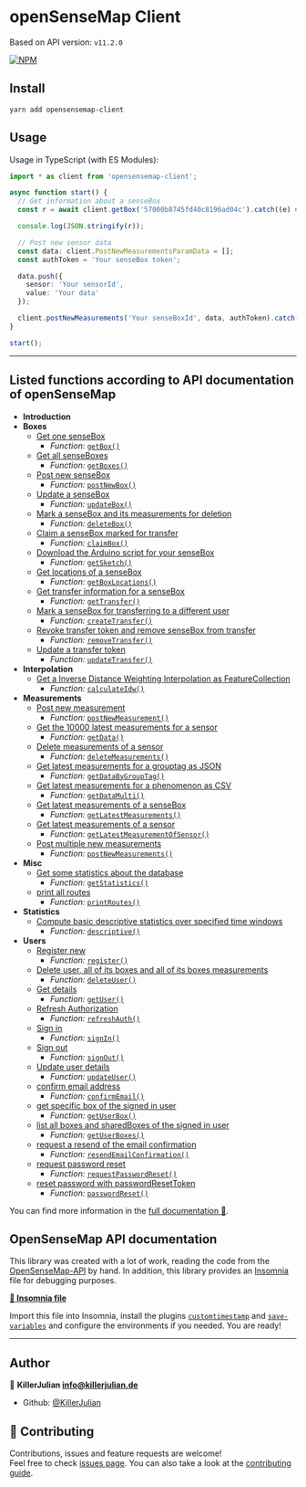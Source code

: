 # openSenseMap Client

Based on API version: `v11.2.0`

[![NPM](https://nodei.co/npm/opensensemap-client.png)](https://npmjs.org/package/opensensemap-client)

## Install

```
yarn add opensensemap-client
```

## Usage

Usage in TypeScript (with ES Modules):

```typescript
import * as client from 'opensensemap-client';

async function start() {
  // Get information about a senseBox
  const r = await client.getBox('57000b8745fd40c8196ad04c').catch((e) => console.error(e));

  console.log(JSON.stringify(r));

  // Post new sensor data
  const data: client.PostNewMeasurementsParamData = [];
  const authToken = 'Your senseBox token';

  data.push({
    sensor: 'Your sensorId',
    value: 'Your data'
  });

  client.postNewMeasurements('Your senseBoxId', data, authToken).catch(console.error);
}

start();
```

---

## Listed functions according to API documentation of openSenseMap

- **Introduction**
- **Boxes**
  - [Get one senseBox](https://docs.opensensemap.org/#api-Boxes-getBox)
    - _Function:_ [`getBox()`](https://killerjulian.github.io/opensensemap-client/functions/getBox.html)
  - [Get all senseBoxes](https://docs.opensensemap.org/#api-Boxes-getBoxes)
    - _Function:_ [`getBoxes()`](https://killerjulian.github.io/opensensemap-client/functions/getBoxes.html)
  - [Post new senseBox](https://docs.opensensemap.org/#api-Boxes-postNewBox)
    - _Function:_ [`postNewBox()`](https://killerjulian.github.io/opensensemap-client/functions/postNewBox.html)
  - [Update a senseBox](https://docs.opensensemap.org/#api-Boxes-updateBox)
    - _Function:_ [`updateBox()`](https://killerjulian.github.io/opensensemap-client/functions/updateBox.html)
  - [Mark a senseBox and its measurements for deletion](https://docs.opensensemap.org/#api-Boxes-deleteBox)
    - _Function:_ [`deleteBox()`](https://killerjulian.github.io/opensensemap-client/functions/deleteBox.html)
  - [Claim a senseBox marked for transfer](https://docs.opensensemap.org/#api-Boxes-claimBox)
    - _Function:_ [`claimBox()`](https://killerjulian.github.io/opensensemap-client/functions/claimBox.html)
  - [Download the Arduino script for your senseBox](https://docs.opensensemap.org/#api-Boxes-getSketch)
    - _Function:_ [`getSketch()`](https://killerjulian.github.io/opensensemap-client/functions/getSketch.html)
  - [Get locations of a senseBox](https://docs.opensensemap.org/#api-Boxes-getBoxLocations)
    - _Function:_ [`getBoxLocations()`](https://killerjulian.github.io/opensensemap-client/functions/getBoxLocations.html)
  - [Get transfer information for a senseBox](https://docs.opensensemap.org/#api-Boxes-getTransfer)
    - _Function:_ [`getTransfer()`](https://killerjulian.github.io/opensensemap-client/functions/getTransfer.html)
  - [Mark a senseBox for transferring to a different user](https://docs.opensensemap.org/#api-Boxes-createTransfer)
    - _Function:_ [`createTransfer()`](https://killerjulian.github.io/opensensemap-client/functions/createTransfer.html)
  - [Revoke transfer token and remove senseBox from transfer](https://docs.opensensemap.org/#api-Boxes-removeTransfer)
    - _Function:_ [`removeTransfer()`](https://killerjulian.github.io/opensensemap-client/functions/removeTransfer.html)
  - [Update a transfer token](https://docs.opensensemap.org/#api-Boxes-updateTransfer)
    - _Function:_ [`updateTransfer()`](https://killerjulian.github.io/opensensemap-client/functions/updateTransfer.html)
- **Interpolation**
  - [Get a Inverse Distance Weighting Interpolation as FeatureCollection](https://docs.opensensemap.org/#api-Interpolation-calculateIdw)
    - _Function:_ [`calculateIdw()`](https://killerjulian.github.io/opensensemap-client/functions/calculateIdw.html)
- **Measurements**
  - [Post new measurement](https://docs.opensensemap.org/#api-Measurements-postNewMeasurement)
    - _Function:_ [`postNewMeasurement()`](https://killerjulian.github.io/opensensemap-client/functions/postNewMeasurement.html)
  - [Get the 10000 latest measurements for a sensor](https://docs.opensensemap.org/#api-Measurements-getData)
    - _Function:_ [`getData()`](https://killerjulian.github.io/opensensemap-client/functions/getData.html)
  - [Delete measurements of a sensor](https://docs.opensensemap.org/#api-Measurements-deleteMeasurements)
    - _Function:_ [`deleteMeasurements()`](https://killerjulian.github.io/opensensemap-client/functions/deleteMeasurements.html)
  - [Get latest measurements for a grouptag as JSON](https://docs.opensensemap.org/#api-Measurements-getDataByGroupTag)
    - _Function:_ [`getDataByGroupTag()`](https://killerjulian.github.io/opensensemap-client/functions/getDataByGroupTag.html)
  - [Get latest measurements for a phenomenon as CSV](https://docs.opensensemap.org/#api-Measurements-getDataMulti)
    - _Function:_ [`getDataMulti()`](https://killerjulian.github.io/opensensemap-client/functions/getDataMulti.html)
  - [Get latest measurements of a senseBox](https://docs.opensensemap.org/#api-Measurements-getLatestMeasurements)
    - _Function:_ [`getLatestMeasurements()`](https://killerjulian.github.io/opensensemap-client/functions/getLatestMeasurements.html)
  - [Get latest measurements of a sensor](https://docs.opensensemap.org/#api-Measurements-getLatestMeasurementOfSensor)
    - _Function:_ [`getLatestMeasurementOfSensor()`](https://killerjulian.github.io/opensensemap-client/functions/getLatestMeasurementOfSensor.html)
  - [Post multiple new measurements](https://docs.opensensemap.org/#api-Measurements-postNewMeasurements)
    - _Function:_ [`postNewMeasurements()`](https://killerjulian.github.io/opensensemap-client/functions/postNewMeasurements.html)
- **Misc**
  - [Get some statistics about the database](https://docs.opensensemap.org/#api-Misc-getStatistics)
    - _Function:_ [`getStatistics()`](https://killerjulian.github.io/opensensemap-client/functions/getStatistics.html)
  - [print all routes](https://docs.opensensemap.org/#api-Misc-printRoutes)
    - _Function:_ [`printRoutes()`](https://killerjulian.github.io/opensensemap-client/functions/printRoutes.html)
- **Statistics**
  - [Compute basic descriptive statistics over specified time windows](https://docs.opensensemap.org/#api-Statistics-descriptive)
    - _Function:_ [`descriptive()`](https://killerjulian.github.io/opensensemap-client/functions/descriptive.html)
- **Users**
  - [Register new](https://docs.opensensemap.org/#api-Users-register)
    - _Function:_ [`register()`](https://killerjulian.github.io/opensensemap-client/functions/register.html)
  - [Delete user, all of its boxes and all of its boxes measurements](https://docs.opensensemap.org/#api-Users-deleteUser)
    - _Function:_ [`deleteUser()`](https://killerjulian.github.io/opensensemap-client/functions/deleteUser.html)
  - [Get details](https://docs.opensensemap.org/#api-Users-getUser)
    - _Function:_ [`getUser()`](https://killerjulian.github.io/opensensemap-client/functions/getUser.html)
  - [Refresh Authorization](https://docs.opensensemap.org/#api-Users-refresh_auth)
    - _Function:_ [`refreshAuth()`](https://killerjulian.github.io/opensensemap-client/functions/refreshAuth.html)
  - [Sign in](https://docs.opensensemap.org/#api-Users-sign_in)
    - _Function:_ [`signIn()`](https://killerjulian.github.io/opensensemap-client/functions/signIn.html)
  - [Sign out](https://docs.opensensemap.org/#api-Users-sign_out)
    - _Function:_ [`signOut()`](https://killerjulian.github.io/opensensemap-client/functions/signOut.html)
  - [Update user details](https://docs.opensensemap.org/#api-Users-updateUser)
    - _Function:_ [`updateUser()`](https://killerjulian.github.io/opensensemap-client/functions/updateUser.html)
  - [confirm email address](https://docs.opensensemap.org/#api-Users-confirm_email)
    - _Function:_ [`confirmEmail()`](https://killerjulian.github.io/opensensemap-client/functions/confirmEmail.html)
  - [get specific box of the signed in user](https://docs.opensensemap.org/#api-Users-getUserBox)
    - _Function:_ [`getUserBox()`](https://killerjulian.github.io/opensensemap-client/functions/getUserBox.html)
  - [list all boxes and sharedBoxes of the signed in user](https://docs.opensensemap.org/#api-Users-getUserBoxes)
    - _Function:_ [`getUserBoxes()`](https://killerjulian.github.io/opensensemap-client/functions/getUserBoxes.html)
  - [request a resend of the email confirmation](https://docs.opensensemap.org/#api-Users-resend_email_confirmation)
    - _Function:_ [`resendEmailConfirmation()`](https://killerjulian.github.io/opensensemap-client/functions/resendEmailConfirmation.html)
  - [request password reset](https://docs.opensensemap.org/#api-Users-request_password_reset)
    - _Function:_ [`requestPasswordReset()`](https://killerjulian.github.io/opensensemap-client/functions/requestPasswordReset.html)
  - [reset password with passwordResetToken](https://docs.opensensemap.org/#api-Users-password_reset)
    - _Function:_ [`passwordReset()`](https://killerjulian.github.io/opensensemap-client/functions/passwordReset.html)

You can find more information in the [full documentation 📖](https://killerjulian.github.io/opensensemap-client/).

## OpenSenseMap API documentation

This library was created with a lot of work, reading the code from the [OpenSenseMap-API](https://github.com/sensebox/openSenseMap-API) by hand. In addition, this library provides an [Insomnia](https://insomnia.rest/) file for debugging purposes.

**[📄 Insomnia file](https://github.com/KillerJulian/opensensemap-client/blob/master/insomnia.yml)**

Import this file into Insomnia, install the plugins [`customtimestamp`](https://insomnia.rest/plugins/insomnia-plugin-customtimestamp) and [`save-variables`](https://insomnia.rest/plugins/insomnia-plugin-save-variables) and configure the environments if you needed. You are ready!

---

## Author

👤 **KillerJulian <info@killerjulian.de>**

- Github: [@KillerJulian](https://github.com/KillerJulian)

## 🤝 Contributing

Contributions, issues and feature requests are welcome!<br />Feel free to check [issues page](https://github.com/KillerJulian/opensensemap-client/issues). You can also take a look at the [contributing guide](https://github.com/KillerJulian/opensensemap-client/blob/master/CONTRIBUTING.md).
